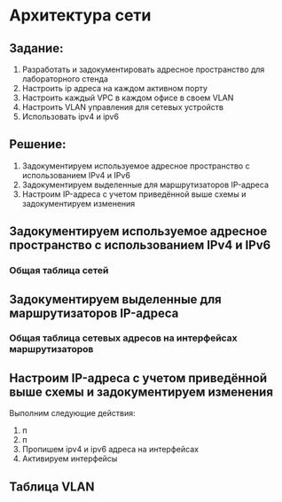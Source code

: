 # Архитектура сети 
## Задание:
1. Разработать и задокументировать адресное пространство для лабораторного стенда
2. Настроить ip адреса на каждом активном порту
3. Настроить каждый VPC в каждом офисе в своем VLAN
4. Настроить VLAN управления для сетевых устройств
5. Использовать ipv4 и ipv6
## Решение: 
1. Задокументируем используемое адресное пространство с использованием IPv4 и IPv6
2. Задокументируем выделенные для маршрутизаторов IP-адреса
3. Настроим IP-адреса с учетом приведённой выше схемы и задокументируем изменения


## Задокументируем используемое адресное пространство с использованием IPv4 и IPv6
### Общая таблица сетей




## Задокументируем выделенные для маршрутизаторов IP-адреса
### Общая таблица сетевых адресов на интерфейсах маршрутизаторов




## Настроим IP-адреса с учетом приведённой выше схемы и задокументируем изменения
Выполним следующие действия:
1. п
2. п
3. Пропишем ipv4 и ipv6 адреса на интерфейсах
4. Активируем интерфейсы




## Таблица VLAN 
